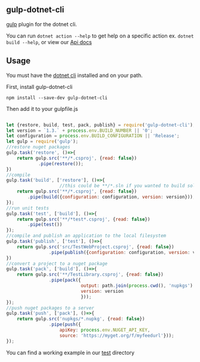 ## gulp-dotnet-cli

[gulp](https://github.com/gulpjs/gulp) plugin for the dotnet cli. 

You can run `dotnet action --help` to get help on a specific action ex. `dotnet build --help`, or view our [Api docs](docs/index.md) 

## Usage

You must have the [dotnet cli](http://dot.net) installed and on your path.

First, install gulp-dotnet-cli 

`npm install --save-dev gulp-dotnet-cli`

Then add it to your gulpfile.js

```javascript

let {restore, build, test, pack, publish} = require('gulp-dotnet-cli');
let version = `1.3.` + process.env.BUILD_NUMBER || '0';
let configuration = process.env.BUILD_CONFIGURATION || 'Release';
let gulp = require('gulp');
//restore nuget packages
gulp.task('restore', ()=>{
    return gulp.src('**/*.csproj', {read: false})
            .pipe(restore());
})
//compile
gulp.task('build', ['restore'], ()=>{
                    //this could be **/*.sln if you wanted to build solutions
    return gulp.src('**/*.csproj', {read: false})
        .pipe(build({configuration: configuration, version: version}));
});
//run unit tests
gulp.task('test', ['build'], ()=>{
    return gulp.src('**/*test*.csproj', {read: false})
        .pipe(test())
});
//compile and publish an application to the local filesystem
gulp.task('publish', ['test'], ()=>{
    return gulp.src('src/TestWebProject.csproj', {read: false})
                .pipe(publish({configuration: configuration, version: version}));
})
//convert a project to a nuget package
gulp.task('pack', ['build'], ()=>{
    return gulp.src('**/TestLibrary.csproj', {read: false})
                .pipe(pack({
                            output: path.join(process.cwd(), 'nupkgs') , 
                            version: version
                            }));
});
//push nuget packages to a server
gulp.task('push', ['pack'], ()=>{
    return gulp.src('nupkgs/*.nupkg', {read: false})
                .pipe(push({
                    apiKey: process.env.NUGET_API_KEY, 
                    source: 'https://myget.org/f/myfeedurl'}));
});

```
You can find a working example in our [test](test/gulpfile.js) directory